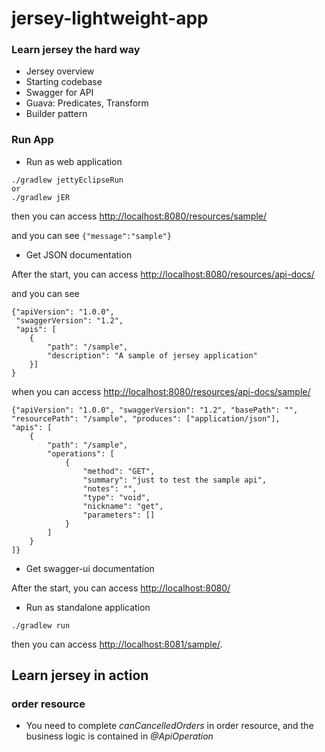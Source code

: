 jersey-lightweight-app
======================

### Learn jersey the hard way
* Jersey overview
* Starting codebase
* Swagger for API
* Guava: Predicates, Transform
* Builder pattern

### Run App

* Run as web application

```
./gradlew jettyEclipseRun
or 
./gradlew jER
```
then you can access [http://localhost:8080/resources/sample/](http://localhost:8080/resources/sample/)

and you can see `{"message":"sample"}`

* Get JSON documentation

After the start, you can access
[http://localhost:8080/resources/api-docs/](http://localhost:8080/resources/api-docs)

and you can see

```
{"apiVersion": "1.0.0", 
 "swaggerVersion": "1.2", 
 "apis": [
    {
        "path": "/sample",
        "description": "A sample of jersey application"
    }]
}
```
when you can access
[http://localhost:8080/resources/api-docs/sample/](http://localhost:8080/resources/api-docs/sample/)

```
{"apiVersion": "1.0.0", "swaggerVersion": "1.2", "basePath": "", 
"resourcePath": "/sample", "produces": ["application/json"], 
"apis": [
    {
        "path": "/sample",
        "operations": [
            {
                "method": "GET",
                "summary": "just to test the sample api",
                "notes": "",
                "type": "void",
                "nickname": "get",
                "parameters": []
            }
        ]
    }
]}
```
* Get swagger-ui documentation

After the start, you can access [http://localhost:8080/](http://localhost:8080/)

* Run as standalone application

```
./gradlew run
```
then you can access [http://localhost:8081/sample/](http://localhost:8081/sample/).

## Learn jersey in action

### order resource

* You need to complete *canCancelledOrders* in order resource, and the business logic is contained in *@ApiOperation*
